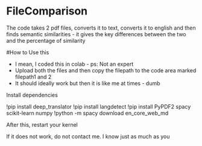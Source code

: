 # FileComparison

The code takes 2 pdf files, converts it to text, converts it to english and then finds semantic similarities - it gives the key differences between the two and the percentage of similarity

#How to Use this

- I mean, I coded this in colab - ps: Not an expert
- Upload both the files and then copy the filepath to the code area marked filepath1 and 2
- It should ideally work but then it is like me at times - dumb

Install dependencies

!pip install deep_translator
!pip install langdetect
!pip install PyPDF2 spacy scikit-learn numpy
!python -m spacy download en_core_web_md

After this, restart your kernel

If it does not work, do not contact me. I know just as much as you
